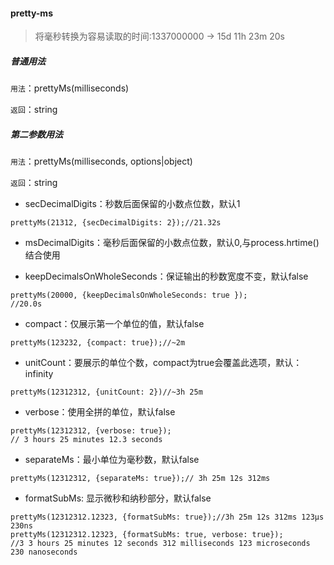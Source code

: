 #### pretty-ms

> 将毫秒转换为容易读取的时间:1337000000 → 15d 11h 23m 20s

##### 普通用法

```用法```：prettyMs(milliseconds)

```返回```：string

##### 第二参数用法

```用法```：prettyMs(milliseconds, options|object)

```返回```：string

- secDecimalDigits：秒数后面保留的小数点位数，默认1

```
prettyMs(21312, {secDecimalDigits: 2});//21.32s
```

- msDecimalDigits：毫秒后面保留的小数点位数，默认0,与process.hrtime()结合使用

- keepDecimalsOnWholeSeconds：保证输出的秒数宽度不变，默认false

```
prettyMs(20000, {keepDecimalsOnWholeSeconds: true });
//20.0s
```

- compact：仅展示第一个单位的值，默认false

```
prettyMs(123232, {compact: true});//~2m
```

- unitCount：要展示的单位个数，compact为true会覆盖此选项，默认：infinity

```
prettyMs(12312312, {unitCount: 2})//~3h 25m
```

- verbose：使用全拼的单位，默认false

```
prettyMs(12312312, {verbose: true});
// 3 hours 25 minutes 12.3 seconds
```

- separateMs：最小单位为毫秒数，默认false

```
prettyMs(12312312, {separateMs: true});// 3h 25m 12s 312ms
```

- formatSubMs: 显示微秒和纳秒部分，默认false

```
prettyMs(12312312.12323, {formatSubMs: true});//3h 25m 12s 312ms 123µs 230ns
prettyMs(12312312.12323, {formatSubMs: true, verbose: true});
//3 3 hours 25 minutes 12 seconds 312 milliseconds 123 microseconds 230 nanoseconds
```
